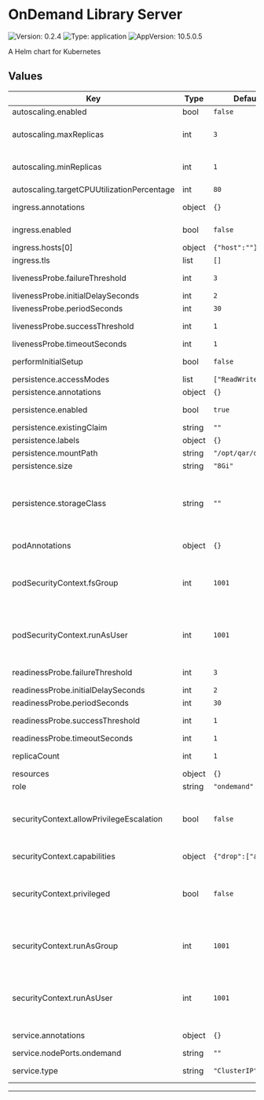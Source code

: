 # OnDemand Library Server

![Version: 0.2.4](https://img.shields.io/badge/Version-0.2.4-informational?style=flat-square) ![Type: application](https://img.shields.io/badge/Type-application-informational?style=flat-square) ![AppVersion: 10.5.0.5](https://img.shields.io/badge/AppVersion-10.5.0.5-informational?style=flat-square)

A Helm chart for Kubernetes

## Values

| Key | Type | Default | Description |
|-----|------|---------|-------------|
| autoscaling.enabled | bool | `false` | Enables the autoscaling feature. |
| autoscaling.maxReplicas | int | `3` | Defines the upper limit for the number of CMOD nodes that can be set by the autoscaling configuration. |
| autoscaling.minReplicas | int | `1` | Defines the lower limit for the number of CMOD nodes that can be set by the autoscaling configuration. |
| autoscaling.targetCPUUtilizationPercentage | int | `80` | Sets the Pod CPU usage target. |
| ingress.annotations | object | `{}` | Provide any additional annotations which may be required. |
| ingress.enabled | bool | `false` | Enables Ingress, a Kubernetes API object that provides external access and load balancing. |
| ingress.hosts[0] | object | `{"host":""}` | Defines the host(s) for this Ingress. |
| ingress.tls | list | `[]` | Defines the TLS-enabled host(s) and options. |
| livenessProbe.failureThreshold | int | `3` | Number of consecutive negative tests before declaring failure |
| livenessProbe.initialDelaySeconds | int | `2` | Initial delay before probing liveness |
| livenessProbe.periodSeconds | int | `30` | Period in seconds between liveness checks |
| livenessProbe.successThreshold | int | `1` | Number of consecutive positive tests before counting it as a success |
| livenessProbe.timeoutSeconds | int | `1` | Timeout in seconds for liveness checks |
| performInitialSetup | bool | `false` | Defines whether to create a batch job to perform initial setup processing. |
| persistence.accessModes | list | `["ReadWriteOnce"]` | PVC Access Mode for the CMOD data volume. |
| persistence.annotations | object | `{}` | Additional annotations, as required. |
| persistence.enabled | bool | `true` | Enable CMOD Library server data persistence using a PVC. |
| persistence.existingClaim | string | `""` | Name of an existing PVC to use. |
| persistence.labels | object | `{}` | Additional labels, as required. |
| persistence.mountPath | string | `"/opt/qar/data"` | The path the volume will be mounted at. |
| persistence.size | string | `"8Gi"` | PVC Storage Request for the CMOD data volume. |
| persistence.storageClass | string | `""` | If defined, storageClassName: \<storageClass\>. If set to "-", storageClassName: "", which disables dynamic provisioning. If undefined (the default) or set to null, no storageClassName spec is set, choosing the default provisioner. (gp2 on AWS, standard on GKE, AWS & OpenStack) |
| podAnnotations | object | `{}` | Provides the ability to customize the deployment using Kubernetes annotations. |
| podSecurityContext.fsGroup | int | `1001` | ref: [https://kubernetes.io/docs/concepts/policy/pod-security-policy/#volumes-and-file-systems](https://kubernetes.io/docs/concepts/policy/pod-security-policy/#volumes-and-file-systems). |
| podSecurityContext.runAsUser | int | `1001` | ref: [https://kubernetes.io/docs/concepts/policy/pod-security-policy/#users-and-groups](https://kubernetes.io/docs/concepts/policy/pod-security-policy/#users-and-groups). |
| readinessProbe.failureThreshold | int | `3` | Number of consecutive negative tests before declaring failure |
| readinessProbe.initialDelaySeconds | int | `2` | Initial delay before probing readiness |
| readinessProbe.periodSeconds | int | `30` | Period in seconds between readiness checks |
| readinessProbe.successThreshold | int | `1` | Number of consecutive positive tests before counting it as a success |
| readinessProbe.timeoutSeconds | int | `1` | Timeout in seconds for readiness checks |
| replicaCount | int | `1` | Defines the number of replicas to be created after deployment. |
| resources | object | `{}` |  |
| role | string | `"ondemand"` | QAR component designation. |
| securityContext.allowPrivilegeEscalation | bool | `false` | ref: [https://kubernetes.io/docs/concepts/policy/pod-security-policy/#privilege-escalation](https://kubernetes.io/docs/concepts/policy/pod-security-policy/#privilege-escalation). |
| securityContext.capabilities | object | `{"drop":["all"]}` | The default (recommended) configuration prohibits all Linux capabilities. |
| securityContext.privileged | bool | `false` | ref: [https://kubernetes.io/docs/concepts/policy/pod-security-policy/#privileged](https://kubernetes.io/docs/concepts/policy/pod-security-policy/#privilege). |
| securityContext.runAsGroup | int | `1001` | ref: [https://kubernetes.io/docs/concepts/policy/pod-security-policy/#capabilities](https://kubernetes.io/docs/concepts/policy/pod-security-policy/#capabilities). |
| securityContext.runAsUser | int | `1001` | ref: [https://kubernetes.io/docs/concepts/policy/pod-security-policy/#users-and-groups](https://kubernetes.io/docs/concepts/policy/pod-security-policy/#users-and-groups). |
| service.annotations | object | `{}` | Provide any additional annotations which may be required. |
| service.nodePorts.ondemand | string | `""` | Node port for CMOD |
| service.type | string | `"ClusterIP"` | Defines the value for the Kubernetes service object \[ClusterIP\|LoadBalancer\|NodePort\]. |
----------------------------------------------
